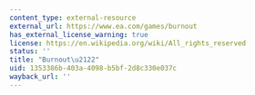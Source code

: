 ```yaml
---
content_type: external-resource
external_url: https://www.ea.com/games/burnout
has_external_license_warning: true
license: https://en.wikipedia.org/wiki/All_rights_reserved
status: ''
title: "Burnout\u2122"
uid: 1353386b-403a-4098-b5bf-2d8c330e037c
wayback_url: ''
---
```

